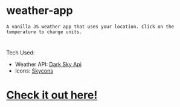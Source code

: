 # weather-app
    A vanilla JS weather app that uses your location. Click on the temperature to change units.
#

Tech Used:
* Weather API: <a href="https://darksky.net/dev/docs">Dark Sky Api </a>
* Icons: <a href="https://darkskyapp.github.io/skycons/">Skycons</a>
#

# <a href="https://safe-wave-81933.herokuapp.com/">Check it out here!</a>
